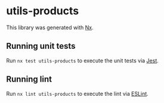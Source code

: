 # utils-products

This library was generated with [Nx](https://nx.dev).

## Running unit tests

Run `nx test utils-products` to execute the unit tests via [Jest](https://jestjs.io).

## Running lint

Run `nx lint utils-products` to execute the lint via [ESLint](https://eslint.org/).
